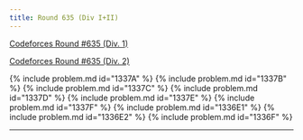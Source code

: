 ```yaml
---
title: Round 635 (Div I+II)
---
```


[Codeforces Round #635 (Div. 1)](https://codeforces.com/contest/1336)

[Codeforces Round #635 (Div. 2)](https://codeforces.com/contest/1337)

{% include problem.md id="1337A" %}
{% include problem.md id="1337B" %}
{% include problem.md id="1337C" %}
{% include problem.md id="1337D" %}
{% include problem.md id="1337E" %}
{% include problem.md id="1337F" %}
{% include problem.md id="1336E1" %}
{% include problem.md id="1336E2" %}
{% include problem.md id="1336F" %}

* * *

<object data='notes/R-635.pdf' width='1000' height='1000' type='application/pdf'/>
